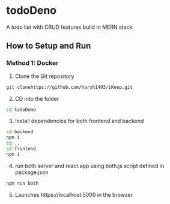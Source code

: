# todoDeno
A todo list with CRUD features build in MERN stack


## How to Setup and Run

### Method 1: Docker

1) Clone the Git repository

```sh
git clonehttps://github.com/harsh1493/iKeep.git
```

2) CD into the folder

```sh
cd todoDemo
```

3) Install dependencies for both frontend and backend

```sh
cd backend
npm i
cd ..
cd frontend
npm i
```

4) run both server and react app using both.js script defined in package.json

```sh
npm run both
```

5) Launches https://localhost:5000 in the browser
